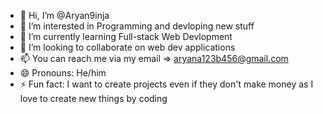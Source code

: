 - 👋 Hi, I’m @Aryan9inja
- 👀 I’m interested in Programming and devloping new stuff
- 🌱 I’m currently learning Full-stack Web Devlopment
- 💞️ I’m looking to collaborate on web dev applications
- 📫 You can reach me via my email => aryana123b456@gmail.com
- 😄 Pronouns: He/him
- ⚡ Fun fact: I want to create projects even if they don't make money as I love to create new things by coding

<!---
Aryan9inja/Aryan9inja is a ✨ special ✨ repository because its `README.md` (this file) appears on your GitHub profile.
You can click the Preview link to take a look at your changes.
--->
